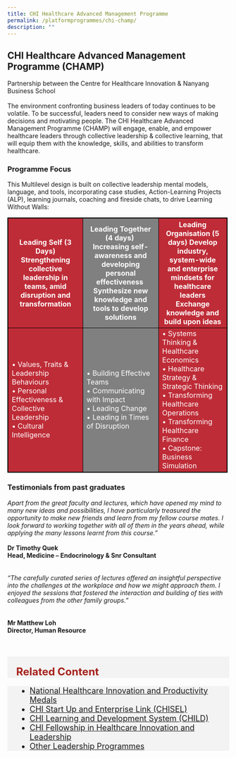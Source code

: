 ```yaml
---
title: CHI Healthcare Advanced Management Programme
permalink: /platformprogrammes/chi-champ/
description: ""
---
```

<h2>CHI Healthcare Advanced Management Programme (CHAMP) </h2>
Partnership between the Centre for Healthcare Innovation &amp; Nanyang Business School<br><br>
The environment confronting business leaders of today continues to be volatile. To be successful, leaders need to consider new ways of making decisions and motivating people. The CHI Healthcare Advanced Management Programme (CHAMP) will engage, enable, and empower healthcare leaders through collective leadership &amp; collective learning, that will equip them with the knowledge, skills, and abilities to transform healthcare.

<h3>Programme Focus </h3>
This Multilevel design is built on collective leadership mental models, language, and tools, incorporating case studies, Action-Learning Projects (ALP), learning journals, coaching and fireside chats, to drive Learning Without Walls:

<style>
table, th, td{
  border: 1px solid black;
  border-collapse: collapse;
	width: 500px;
	color: white;
}
	
th {
  text-align: center;
}

th:nth-child(even),td:nth-child(even) {
  background-color: grey;
}
th:nth-child(odd),td:nth-child(odd) {
  background-color: #be2c37;
}
</style>

<table class="table">
  <thead bgcolor="#EAA7AE">
    <tr>
      <th style="color:white;" scope="col">Leading Self (3 Days) <br>Strengthening collective leadership in teams, amid disruption and transformation</th>
      <th style="color:white;" scope="col">Leading Together (4 days) ​<br>Increasing self-awareness and developing personal effectiveness ​ <br> Synthesize new knowledge and tools to develop solutions</th>
      <th style="color:white;" scope="col">Leading Organisation (5 days)
Develop industry, system-wide and enterprise mindsets for healthcare leaders<br>Exchange knowledge and build upon ideas</th>
    </tr>
  </thead>
  <tbody bgcolor="#F0EEE1">
    <tr>
      <td scope="row">• Values, Traits &amp; Leadership Behaviours<br>
• Personal Effectiveness &amp; Collective Leadership<br>
• Cultural Intelligence
      </td><td> •	Building Effective Teams​<br>•	Communicating with Impact<br>•	Leading Change<br> •	 Leading in Times of Disruption   </td>
      <td> •	Systems Thinking &amp; Healthcare Economics<br> •	Healthcare Strategy &amp; Strategic Thinking<br>•	Transforming Healthcare Operations<br> •	Transforming Healthcare Finance<br>•	Capstone: Business Simulation  </td>
    </tr>
   
  </tbody>
</table>


<h3>Testimonials from past graduates</h3>

<div class="row">
<div class="col"> 
<em>Apart from the great faculty and lectures, which have opened my mind to many new ideas and possibilities, I have particularly treasured the opportunity to make new friends and learn from my fellow course mates. I look forward to working together with all of them in the years ahead, while applying the many lessons learnt from this course.”</em><br><br>
		<div class="header"><b>Dr Timothy Quek
<br>Head, Medicine – Endocrinology 
&amp; Snr Consultant </b></div><br>


<br>

</div>
	<div class="col"> 
<em>“The carefully curated series of lectures offered an insightful perspective into the challenges at the workplace and how we might approach them. I enjoyed the sessions that fostered the interaction and building of ties with colleagues from the other family groups.”</em><br><br><br>
	<div class="header"><b>Mr Matthew Loh<br>Director, 
Human Resource </b></div><br>


</div>
<br>


</div>
<br>

<div style="font-size:24px; font-weight: 700; color: #a6221c; background-color: #f3f3f3; padding: 20px 0px 0px 20px;" class="row"> Related Content</div>

<div style="font-size:18px ;background-color: #f3f3f3; padding: 0px 25px 0px 20px;" class="row">
	<ul>
		<li><a href="/platformprogrammes/nhipm/">National Healthcare Innovation and Productivity Medals</a></li>
		<li><a href="/platformprogrammes/chisel/">CHI Start Up and Enterprise Link (CHISEL)</a></li>
			<li><a href="/platformprogrammes/child/">CHI Learning and Development System (CHILD)</a></li>
			<li><a href="/platformprogrammes/chi-fellowship/">CHI Fellowship in Healthcare Innovation and Leadership</a></li>
	<li><a href="/platformprogrammes/otherprogrammes/">Other Leadership Programmes</a></li>
	</ul>
</div>